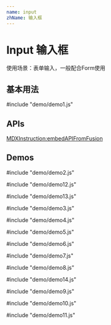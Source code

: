 ```yaml
---
name: input
zhName: 输入框
---
```


# Input 输入框

使用场景：表单输入，一般配合Form使用


## 基本用法

#include "demo/demo1.js"

## APIs

[MDXInstruction:embedAPIFromFusion](https://github.com/alibaba-fusion/next/blob/master/docs/input/index.md)

## Demos

#include "demo/demo2.js"

#include "demo/demo12.js"

#include "demo/demo13.js"

#include "demo/demo3.js"

#include "demo/demo4.js"

#include "demo/demo5.js"

#include "demo/demo6.js"

#include "demo/demo7.js"

#include "demo/demo8.js"

#include "demo/demo14.js"

#include "demo/demo9.js"

#include "demo/demo10.js"

#include "demo/demo11.js"